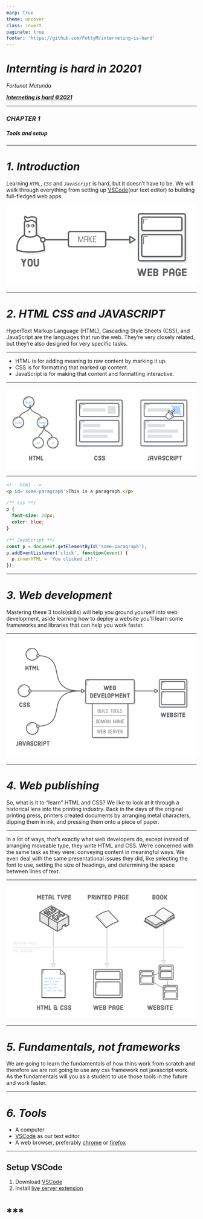 ```yaml
---
marp: true
theme: uncover
class: invert
paginate: true
footer: 'https://github.com/FottyM/interneting-is-hard'
---
```

<!--
_paginate: false
-->
# ***Internting is hard in 20201***

_Fortunat Mutunda_


***_[Interneting is hard &copy;2021](https://www.internetingishard.com/)_***

---
<!--
_paginate: false
-->
### ***CHAPTER 1***
##### _Tools and setup_

---
# ***1. Introduction***
Learning _`HTML`_, _`CSS`_ and _`JavaScript`_ is hard, but it doesn’t have to be. We will walk through everything from setting up [VSCode](https://code.visualstudio.com/)(our text editor) to building full-fledged web apps.

![becoming a web dev](./assets/becoming-a-web-developer.png)

---
# ***2. HTML CSS and JAVASCRIPT***
HyperText Markup Language (HTML), Cascading Style Sheets (CSS), and JavaScript are the languages that run the web. They’re very closely related, but they’re also designed for very specific tasks.
___
- HTML is for adding meaning to raw content by marking it up.
- CSS is for formatting that marked up content.
- JavaScript is for making that content and formatting interactive.

---
![html css and js](./assets/html-css-javascript.png)

---
```html
<!-- html -->
<p id='some-paragraph'>This is a paragraph.</p>
```
```css
/** css **/
p {
  font-size: 20px;
  color: blue;
}
```
```js
/** JavaScript **/
const p = document.getElementById('some-paragraph');
p.addEventListener('click', function(event) {
  p.innerHTML = 'You clicked it!';
});

```

---
# ***3. Web development***
Mastering these 3 tools(skills) will help you ground yourself into web development, aside learning how to deploy a website you'll learn some frameworks and libraries that can help you work faster.

---
![languages vs web dev](./assets/languages-vs-web-dev.png)

---
# ***4. Web publishing***
So, what is it to “learn” HTML and CSS? We like to look at it through a historical lens into the printing industry. Back in the days of the original printing press, printers created documents by arranging metal characters, dipping them in ink, and pressing them onto a piece of paper.

---
In a lot of ways, that’s exactly what web developers do, except instead of arranging moveable type, they write HTML and CSS. We’re concerned with the same task as they were: conveying content in meaningful ways. We even deal with the same presentational issues they did, like selecting the font to use, setting the size of headings, and determining the space between lines of text.

---
![bg fit](./assets/web-publishing.png)

---
# ***5. Fundamentals, not frameworks***
We are going to learn the fundamentals of how thins work from scratch and therefore we are not going to use any css framework not javascript work. As the fundamentals will you as a student to use those tools in the future and work faster.

---
# ***6. Tools***
- A computer
- [VSCode](https://code.visualstudio.com/) as our text editor
- A web browser, preferably [chrome](https://www.google.com/chrome/) or [firefox](https://www.mozilla.org/en-US/firefox/new/)

---
## Setup VSCode
1. Download [VSCode](https://code.visualstudio.com/) 
2. Install [live server extension](https://marketplace.visualstudio.com/items?itemName=ritwickdey.LiveServer)

# ***
